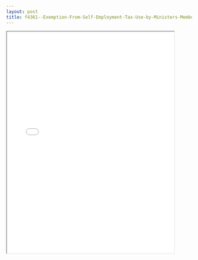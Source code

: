 ```yaml
---
layout: post
title: f4361--Exemption-From-Self-Employment-Tax-Use-by-Ministers-Members-of-Religious-Orders-Christian-Science-Practitioners
---
```


<div class="pdf-container">
<iframe src="/ea/assets/pdfs/f4361--Exemption-From-Self-Employment-Tax-Use-by-Ministers-Members-of-Religious-Orders-Christian-Science-Practitioners.pdf" height="600" width="90%" allowFullScreen="true"></iframe>
</div>

